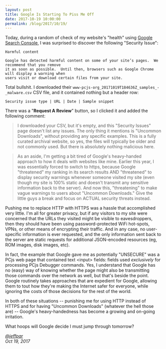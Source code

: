 ```yaml
---
layout: post
title: Google Is Starting To Piss Me Off
date: 2017-10-19 10:00:00
permalink: /blog/2017/10/19/
---
```


Today, during a random of check of my website's "health" using [Google Search Console](https://www.google.com/webmasters/),
I was surprised to discover the following "Security Issue":

	Harmful content
	
	Google has detected harmful content on some of your site’s pages.  We recommend that you remove
	it as soon as possible.  Until then, browsers such as Google Chrome will display a warning when
	users visit or download certain files from your site.

Total bullshit.  I downloaded their `www-pcjs-org_20171019T184636Z_samples_-_malware.csv` CSV file,
and it contained nothing but a header row:

	Security issue type | URL | Date | Sample snippet

There was a "**Request A Review**" button, so I clicked it and added the following comment:

> I downloaded your CSV, but it's empty, and this "Security Issues" page doesn't list any issues.
The only thing it mentions is "Uncommon Downloads", without providing any specific examples.  This is
a fully curated archival website, so yes, the files will typically be older and not commonly used.
But there is absolutely	nothing malicious here.

>As an aside, I'm getting a bit tired of Google's heavy-handed approach to how it deals with websites
like mine.  Earlier this year, I was essentially forced to switch to https, because Google "threatened"
my ranking in its search results AND "threatened" to display security warnings whenever someone visited
my site (even though my site is 100% static and doesn't transmit any sensitive information back to the
server).  And now this, "threatening" to make vague warnings to users about "Uncommon Downloads."
Give the little guys a break and focus on ACTUAL security threats instead.

Pushing me to replace HTTP with HTTPS was a hassle that accomplished very little.  I'm all for greater privacy,
but if any visitors to my site were concerned that the URLs they visited might be visible to eavesdroppers, then
they should have been using password-protected WiFi hot-spots, VPNs, or other means of encrypting their traffic.
And in any case, no user-specific information is ever requested, and the only information sent back to the server
are static requests for additional JSON-encoded resources (eg, ROM images, disk images, etc).

In fact, the example that Google gave me as potentially "UNSECURE" was a PCjs web page that contained text
&lt;input&gt; fields: fields used *exclusively* for processing PCjs Debugger commands.  Yes, I understand that
Google has no (easy) way of knowing whether the page might also be transmitting those commands over the network
as well, but that's beside the point.  Google routinely takes approaches that are expedient for Google, allowing
them to tout how they're making the Internet safer for everyone, while ignoring the costs of those decisions
for the rest of the world.

In both of these situations -- punishing me for using HTTP instead of HTTPS and for having "Uncommon Downloads"
(whatever the hell those are) -- Google's heavy-handedness has become a growing and on-going irritation.

What hoops will Google decide I must jump through tomorrow?

*[@jeffpar](https://jeffpar.com)*  
*Oct 19, 2017*
